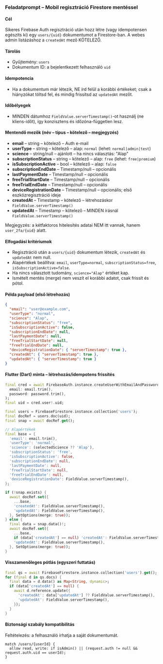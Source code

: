 ### Feladatprompt – Mobil regisztráció Firestore mentéssel

#### Cél
Sikeres Firebase Auth regisztráció után hozz létre (vagy idempotensen egészíts ki) egy `users/{uid}` dokumentumot a Firestore-ban. A webes admin listázáshoz a `createdAt` mező KÖTELEZŐ.

#### Tárolás
- Gyűjtemény: `users`
- Dokumentum ID: a bejelentkezett felhasználó `uid`

#### Idempotencia
- Ha a dokumentum már létezik, NE írd felül a korábbi értékeket; csak a hiányzókat töltsd fel, és mindig frissítsd az `updatedAt` mezőt.

#### Időbélyegek
- MINDEN dátumhoz `FieldValue.serverTimestamp()`-ot használj (ne kliens-időt), így konzisztens és időzóna-független lesz.

#### Mentendő mezők (név – típus – kötelező – megjegyzés)
- **email** – string – kötelező – Auth e-mail
- **userType** – string – kötelező – alap: `normal` (lehet: `normal|admin|test`)
- **science** – string/null – ajánlott – ha nincs választás: "Alap"
- **subscriptionStatus** – string – kötelező – alap: `free` (lehet: `free|premium`)
- **isSubscriptionActive** – bool – kötelező – alap: `false`
- **subscriptionEndDate** – Timestamp/null – opcionális
- **lastPaymentDate** – Timestamp/null – opcionális
- **freeTrialStartDate** – Timestamp/null – opcionális
- **freeTrialEndDate** – Timestamp/null – opcionális
- **deviceRegistrationDate** – Timestamp/null – opcionális; első eszközregisztráció ideje
- **createdAt** – Timestamp – kötelező – létrehozáskor `FieldValue.serverTimestamp()`
- **updatedAt** – Timestamp – kötelező – MINDEN írásnál `FieldValue.serverTimestamp()`

Megjegyzés: a kétfaktoros hitelesítés adatai NEM itt vannak, hanem `user_2fa/{uid}` alatt.

#### Elfogadási kritériumok
- Regisztráció után a `users/{uid}` dokumentum létezik, `createdAt` és `updatedAt` nem null.
- Alapértékek beállítva: `email`, `userType=normal`, `subscriptionStatus=free`, `isSubscriptionActive=false`.
- Ha nincs választott tudomány, `science="Alap"` értéket kap.
- Ismételt mentés (merge) nem veszít el korábbi adatot, csak frissít és pótol.

#### Példa payload (első létrehozás)
```json
{
  "email": "user@example.com",
  "userType": "normal",
  "science": "Alap",
  "subscriptionStatus": "free",
  "isSubscriptionActive": false,
  "subscriptionEndDate": null,
  "lastPaymentDate": null,
  "freeTrialStartDate": null,
  "freeTrialEndDate": null,
  "deviceRegistrationDate": { "serverTimestamp": true },
  "createdAt": { "serverTimestamp": true },
  "updatedAt": { "serverTimestamp": true }
}
```

#### Flutter (Dart) minta – létrehozás/idempotens frissítés
```dart
final cred = await FirebaseAuth.instance.createUserWithEmailAndPassword(
  email: email.trim(),
  password: password.trim(),
);
final uid = cred.user!.uid;

final users = FirebaseFirestore.instance.collection('users');
final docRef = users.doc(uid);
final snap = await docRef.get();

// Alapértékek
final base = {
  'email': email.trim(),
  'userType': 'normal',
  'science': (selectedScience ?? 'Alap'),
  'subscriptionStatus': 'free',
  'isSubscriptionActive': false,
  'subscriptionEndDate': null,
  'lastPaymentDate': null,
  'freeTrialStartDate': null,
  'freeTrialEndDate': null,
  'deviceRegistrationDate': FieldValue.serverTimestamp(),
};

if (!snap.exists) {
  await docRef.set({
    ...base,
    'createdAt': FieldValue.serverTimestamp(),
    'updatedAt': FieldValue.serverTimestamp(),
  }, SetOptions(merge: true));
} else {
  final data = snap.data()!;
  await docRef.set({
    ...base,
    if (data['createdAt'] == null) 'createdAt': FieldValue.serverTimestamp(),
    'updatedAt': FieldValue.serverTimestamp(),
  }, SetOptions(merge: true));
}
```

#### Visszamenőleges pótlás (egyszeri futtatás)
```dart
final qs = await FirebaseFirestore.instance.collection('users').get();
for (final d in qs.docs) {
  final data = d.data() as Map<String, dynamic>;
  if (data['createdAt'] == null) {
    await d.reference.update({
      'createdAt': data['updatedAt'] ?? FieldValue.serverTimestamp(),
      'updatedAt': FieldValue.serverTimestamp(),
    });
  }
}
```

#### Biztonsági szabály kompatibilitás
Feltételezés: a felhasználó írhatja a saját dokumentumát.
```
match /users/{userId} {
  allow read, write: if isAdmin() || (request.auth != null && request.auth.uid == userId);
}
```















